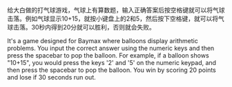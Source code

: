 给大白做的打气球游戏，气球上有算数题，输入正确答案后按空格键就可以将气球击落。例如气球显示10+15，就按小键盘上的2和5，然后按下空格键，就可以将气球击落。30秒内得到20分就可以胜利，否则就会失败。

It's a game designed for Baymax where balloons display arithmetic problems. You input the correct answer using the numeric keys and then press the spacebar to pop the balloon. For example, if a balloon shows "10+15", you would press the keys '2' and '5' on the numeric keypad, and then press the spacebar to pop the balloon. You win by scoring 20 points and lose if 30 seconds run out.
